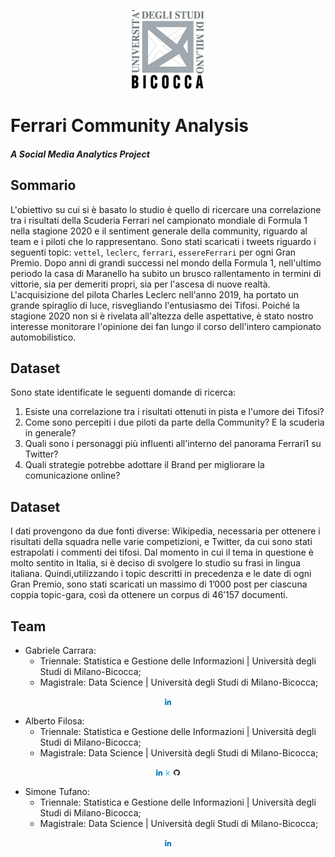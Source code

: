 <p align="center">
<img src="https://github.com/albi9702/Kobe-Vs-Machine-Learning/blob/master/Immagini/Logo-Bicocca.png"/>
</p>

# Ferrari Community Analysis

##### A Social Media Analytics Project

## Sommario

L'obiettivo su cui si è basato lo studio è quello di ricercare una correlazione tra i risultati della Scuderia Ferrari nel campionato mondiale di Formula 1 nella stagione 2020 e il sentiment generale della community, riguardo al team e i piloti che lo rappresentano. Sono stati scaricati i tweets riguardo i seguenti topic: `vettel`, `leclerc`, `ferrari`, `essereFerrari` per ogni Gran Premio. Dopo anni di grandi successi nel mondo della Formula 1, nell'ultimo periodo la casa di Maranello ha subito un brusco rallentamento in termini di vittorie, sia per demeriti propri, sia per l'ascesa di nuove realtà. L'acquisizione del pilota Charles Leclerc nell'anno 2019, ha portato un grande spiraglio di luce, risvegliando l'entusiasmo dei Tifosi. Poiché la stagione 2020 non si è rivelata all'altezza delle aspettative, è stato nostro interesse monitorare l'opinione dei fan lungo il corso dell'intero campionato automobilistico.

## Dataset
Sono state identificate le seguenti domande di ricerca:

1. Esiste una correlazione tra i risultati ottenuti in pista e l'umore dei Tifosi?
2. Come sono percepiti i due piloti da parte della Community? E la scuderia in generale?
3. Quali sono i personaggi più influenti all'interno del panorama Ferrari1 su Twitter?
4. Quali strategie potrebbe adottare il Brand per migliorare la comunicazione online?

## Dataset
I dati provengono da due fonti diverse: Wikipedia, necessaria per ottenere i risultati della squadra nelle varie competizioni, e Twitter, da cui sono stati estrapolati i commenti dei tifosi.
Dal momento in cui il tema in questione è molto sentito in Italia, si è deciso di svolgere lo studio su frasi in lingua italiana. Quindi,utilizzando i topic descritti in precedenza e le date di ogni Gran Premio, sono stati scaricati un massimo di 1’000 post per ciascuna coppia topic-gara, così da ottenere un corpus di 46’157 documenti.

## Team

* Gabriele Carrara:
    - Triennale: Statistica e Gestione delle Informazioni | Università degli Studi di Milano-Bicocca;
    - Magistrale: Data Science | Università degli Studi di Milano-Bicocca;

<center>
  <a href = "https://www.linkedin.com/in/gabriele-carrara-968310198/"><img src="https://github.com/albi9702/Kobe-Vs-Machine-Learning/blob/master/Immagini/linkedin.png" width = "2%"></a>
</center>

- Alberto Filosa:
    - Triennale: Statistica e Gestione delle Informazioni | Università degli Studi di Milano-Bicocca;
    - Magistrale: Data Science | Università degli Studi di Milano-Bicocca;

<center>
  <a href = "https://www.linkedin.com/in/alberto-filosa-31408/"><img src="https://github.com/albi9702/Kobe-Vs-Machine-Learning/blob/master/Immagini/linkedin.png" width = "2%"></a>
  <a href = "https://www.kaggle.com/albi9702"><img src="https://github.com/albi9702/Kobe-Vs-Machine-Learning/blob/master/Immagini/kaggle.jpg" width = "2%"></a>
  <a href = "https://github.com/albi9702"><img src="https://github.com/albi9702/Kobe-Vs-Machine-Learning/blob/master/Immagini/github.png" width = "2%"></a>
</center>

* Simone Tufano:
    - Triennale: Statistica e Gestione delle Informazioni | Università degli Studi di Milano-Bicocca;
    - Magistrale: Data Science | Università degli Studi di Milano-Bicocca;

<center>
<a href = "https://it.linkedin.com/public-profile/in/simone-tufano-957763162"><img src="https://github.com/albi9702/Kobe-Vs-Machine-Learning/blob/master/Immagini/linkedin.png" width = "2%"></a>
</center>